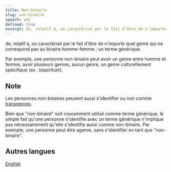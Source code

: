 ```yaml
---
title: Non-binaire
slug: non-binaire
speech: adj
defined: true
excerpt: de, relatif à, ou caractérisé par le fait d'être de n'importe quel genre qui ne correspond pas au binaire homme-femme ; un terme générique.
---
```


de, relatif à, ou caractérisé par le fait d'être de n'importe quel genre qui ne correspond pas au binaire homme-femme ; un terme générique.

Par exemple, une personne non-binaire peut avoir un genre entre homme et femme, avoir plusieurs genres, aucun genre, un genre culturellement spécifique (ex : bispirituel).

## Note

Les personnes non-binaires peuvent aussi s'identifier ou non comme [transgenres](/definitions/fr_FR/transgenre).

Bien que "non-binaire" soit couramment utilisé comme terme générique, le simple fait qu'une personne s'identifie avec un terme générique n'implique pas nécessairement qu'elle s'identifie aussi comme non-binaire. Par exemple, une personne peut être agenre, sans s'identifier en tant que "non-binaire".

## Autres langues

[English](/definitions/non-binary)
